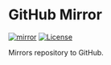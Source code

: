 # GitHub Mirror

[![mirror](https://github.com/jhnc-oss/github-mirror/actions/workflows/mirror.yml/badge.svg)](https://github.com/jhnc-oss/github-mirror/actions/workflows/mirror.yml)
[![License](https://img.shields.io/badge/license-MIT-yellow.svg)](LICENSE)

Mirrors repository to GitHub.
